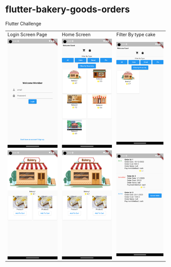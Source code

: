 # flutter-bakery-goods-orders
Flutter Challenge

<table>
  <tr>
    <td>Login Screen Page</td>
     <td>Home Screen</td>
     <td>Filter By type cake</td>
  </tr>
  <tr>
    <td><img src="https://github.com/eng-marwa/flutter-bakery-goods-orders/blob/main/Screenshot_1674286986.png" width="400"></td>
    <td><img src="https://github.com/eng-marwa/flutter-bakery-goods-orders/blob/main/Screenshot_1674280999.png" width="400"></td>
   <td><img src="https://github.com/eng-marwa/flutter-bakery-goods-orders/blob/main/Screenshot_1674286300.png" width="400"></td>
  </tr>
  <tr>
  <td><img src="  https://github.com/eng-marwa/flutter-bakery-goods-orders/blob/main/Screenshot_1674286332.png" width="400"></td>
  <td><img src="https://github.com/eng-marwa/flutter-bakery-goods-orders/blob/main/Screenshot_1674286332.png" width="400"/></td>
  <td><img src="https://github.com/eng-marwa/flutter-bakery-goods-orders/blob/main/Screenshot_1674286289.png" width="400"></td>

  </tr>
 </table>

